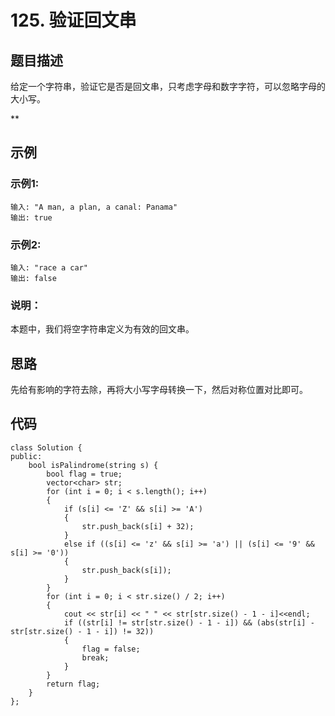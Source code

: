 # 125. 验证回文串

## 题目描述

给定一个字符串，验证它是否是回文串，只考虑字母和数字字符，可以忽略字母的大小写。

**

## 示例

### 示例1:

```
输入: "A man, a plan, a canal: Panama"
输出: true
```

### 示例2:

```
输入: "race a car"
输出: false
```

### 说明：

本题中，我们将空字符串定义为有效的回文串。

## 思路

先给有影响的字符去除，再将大小写字母转换一下，然后对称位置对比即可。

## 代码

```
class Solution {
public:
    bool isPalindrome(string s) {
        bool flag = true;
        vector<char> str;
        for (int i = 0; i < s.length(); i++)
        {
            if (s[i] <= 'Z' && s[i] >= 'A')
            {
                str.push_back(s[i] + 32);
            }
            else if ((s[i] <= 'z' && s[i] >= 'a') || (s[i] <= '9' && s[i] >= '0'))
            {
                str.push_back(s[i]);
            }
        }
        for (int i = 0; i < str.size() / 2; i++)
        {
            cout << str[i] << " " << str[str.size() - 1 - i]<<endl;
            if ((str[i] != str[str.size() - 1 - i]) && (abs(str[i] - str[str.size() - 1 - i]) != 32))
            {
                flag = false;
                break;
            }
        }
        return flag;
    }
};
```

